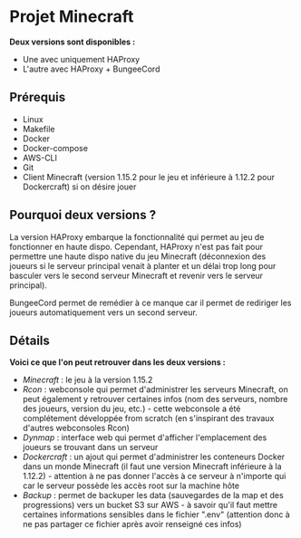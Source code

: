 # Projet Minecraft
**Deux versions sont disponibles :**
- Une avec uniquement HAProxy
- L'autre avec HAProxy + BungeeCord

## Prérequis
- Linux
- Makefile
- Docker
- Docker-compose
- AWS-CLI
- Git
- Client Minecraft (version 1.15.2 pour le jeu et inférieure à 1.12.2 pour Dockercraft) si on désire jouer

## Pourquoi deux versions ?
La version HAProxy embarque la fonctionnalité qui permet au jeu de fonctionner en haute dispo. Cependant, HAProxy n'est pas fait pour permettre une haute dispo native du jeu Minecraft (déconnexion des joueurs si le serveur principal venait à planter et un délai trop long pour basculer vers le second serveur Minecraft et revenir vers le serveur principal).

BungeeCord permet de remédier à ce manque car il permet de rediriger les joueurs automatiquement vers un second serveur.

## Détails
**Voici ce que l'on peut retrouver dans les deux versions :**
- *Minecraft* : le jeu à la version 1.15.2
- *Rcon* : webconsole qui permet d'administrer les serveurs Minecraft, on peut également y retrouver certaines infos (nom des serveurs, nombre des joueurs, version du jeu, etc.) - cette webconsole a été complétement développée from scratch (en s'inspirant des travaux d'autres webconsoles Rcon)
- *Dynmap* : interface web qui permet d'afficher l'emplacement des joueurs se trouvant dans un serveur
- *Dockercraft* : un ajout qui permet d'administrer les conteneurs Docker dans un monde Minecraft (il faut une version Minecraft inférieure à la 1.12.2) - attention à ne pas donner l'accès à ce serveur à n'importe qui car le serveur possède les accès root sur la machine hôte
- *Backup* : permet de backuper les data (sauvegardes de la map et des progressions) vers un bucket S3 sur AWS - à savoir qu'il faut mettre certaines informations sensibles dans le fichier ".env" (attention donc à ne pas partager ce fichier après avoir renseigné ces infos)
